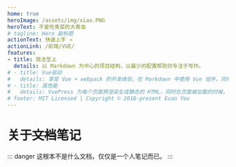 ```yaml
---
home: true
heroImage: /assets/img/xiao.PNG
heroText: 不爱吃青菜的大青虫
# tagline: Hero 副标题
actionText: 快速上手 →
actionLink: /前端/VUE/
features:
- title: 简洁至上
  details: 以 Markdown 为中心的项目结构，以最少的配置帮助你专注于写作。
# - title: Vue驱动
#   details: 享受 Vue + webpack 的开发体验，在 Markdown 中使用 Vue 组件，同时可以使用 Vue 来开发自定义主题。
# - title: 高性能
#   details: VuePress 为每个页面预渲染生成静态的 HTML，同时在页面被加载的时候，将作为 SPA 运行。
# footer: MIT Licensed | Copyright © 2018-present Evan You
---
```


# 关于~~文档~~笔记 
::: danger
这根本不是什么文档，仅仅是一个人笔记而已。
:::